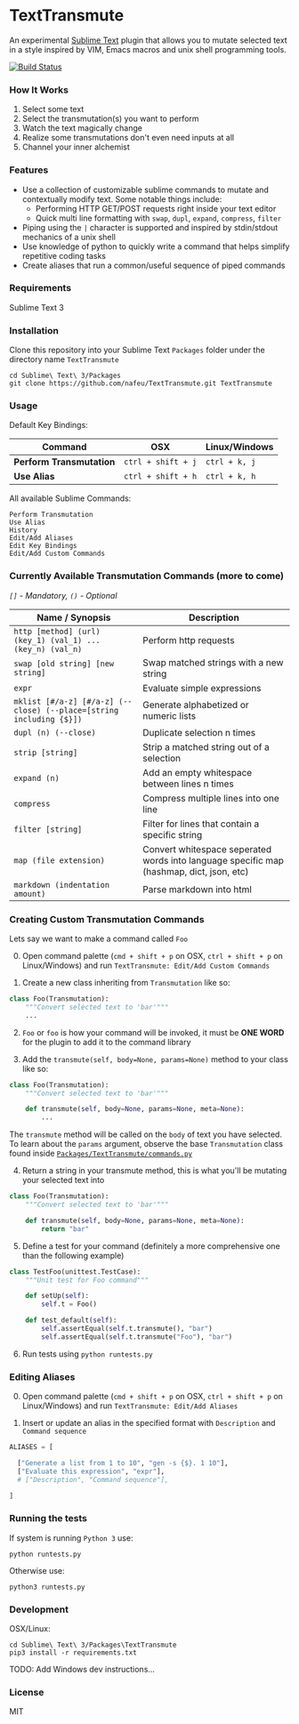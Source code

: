 # TextTransmute

An experimental [Sublime Text](https://www.sublimetext.com/) plugin that allows you to mutate selected text in a style inspired by VIM, Emacs macros and unix shell programming tools.

[![Build Status](https://travis-ci.org/nafeu/TextTransmute.svg?branch=master)](https://travis-ci.org/nafeu/TextTransmute)

### How It Works

1. Select some text
2. Select the transmutation(s) you want to perform
3. Watch the text magically change
4. Realize some transmutations don't even need inputs at all
5. Channel your inner alchemist

### Features

- Use a collection of customizable sublime commands to mutate and contextually modify text. Some notable things include:
    - Performing HTTP GET/POST requests right inside your text editor
    - Quick multi line formatting with `swap`, `dupl`, `expand`, `compress`, `filter`
- Piping using the `|` character is supported and inspired by stdin/stdout mechanics of a unix shell
- Use knowledge of python to quickly write a command that helps simplify repetitive coding tasks
- Create aliases that run a common/useful sequence of piped commands

### Requirements

Sublime Text 3

### Installation

Clone this repository into your Sublime Text `Packages` folder under the directory name `TextTransmute`

```
cd Sublime\ Text\ 3/Packages
git clone https://github.com/nafeu/TextTransmute.git TextTransmute
```

### Usage

Default Key Bindings:

| Command                   | OSX                | Linux/Windows |
|---------------------------|--------------------|---------------|
| **Perform Transmutation** | `ctrl + shift + j` | `ctrl + k, j` |
| **Use Alias**             | `ctrl + shift + h` | `ctrl + k, h` |

All available Sublime Commands:

```
Perform Transmutation
Use Alias
History
Edit/Add Aliases
Edit Key Bindings
Edit/Add Custom Commands
```

### Currently Available Transmutation Commands (more to come)

_`[]` - Mandatory, `()` - Optional_

| Name / Synopsis | Description |
| --------------- | ----------- |
| `http [method] (url) (key_1) (val_1) ... (key_n) (val_n)` | Perform http requests |
| `swap [old string] [new string]`  | Swap matched strings with a new string |
| `expr` | Evaluate simple expressions |
| `mklist [#/a-z] [#/a-z] (--close) (--place=[string including {$}])` | Generate alphabetized or numeric lists |
| `dupl (n) (--close)` | Duplicate selection n times |
| `strip [string]` | Strip a matched string out of a selection |
| `expand (n)` | Add an empty whitespace between lines n times |
| `compress` | Compress multiple lines into one line |
| `filter [string]` | Filter for lines that contain a specific string |
| `map (file extension)` | Convert whitespace seperated words into language specific map (hashmap, dict, json, etc) |
| `markdown (indentation amount)` | Parse markdown into html |

### Creating Custom Transmutation Commands

Lets say we want to make a command called `Foo`

0. Open command palette (`cmd + shift + p` on OSX, `ctrl + shift + p` on Linux/Windows) and run `TextTransmute: Edit/Add Custom Commands`

1. Create a new class inheriting from `Transmutation` like so:

```python
class Foo(Transmutation):
    """Convert selected text to 'bar'"""
    ...
```

2. `Foo` or `foo` is how your command will be invoked, it must
    be **ONE WORD** for the plugin to add it to the command library

3. Add the `transmute(self, body=None, params=None)` method to your class like so:

```python
class Foo(Transmutation):
    """Convert selected text to 'bar'"""

    def transmute(self, body=None, params=None, meta=None):
        ...
```

The `transmute` method will be called on the `body` of text
you have selected. To learn about the `params` argument,
observe the base `Transmutation` class found inside
[`Packages/TextTransmute/commands.py`](https://github.com/nafeu/TextTransmute/blob/master/commands.py)

4. Return a string in your transmute method, this is what you'll be
   mutating your selected text into

```python
class Foo(Transmutation):
    """Convert selected text to 'bar'"""

    def transmute(self, body=None, params=None, meta=None):
        return "bar"
```

5. Define a test for your command (definitely a more comprehensive one than the following example)

```python
class TestFoo(unittest.TestCase):
    """Unit test for Foo command"""

    def setUp(self):
        self.t = Foo()

    def test_default(self):
        self.assertEqual(self.t.transmute(), "bar")
        self.assertEqual(self.t.transmute("Foo"), "bar")
```

6. Run tests using `python runtests.py`

### Editing Aliases

0. Open command palette (`cmd + shift + p` on OSX, `ctrl + shift + p` on Linux/Windows) and run `TextTransmute: Edit/Add Aliases`

1. Insert or update an alias in the specified format with `Description` and `Command sequence`

```python
ALIASES = [

  ["Generate a list from 1 to 10", "gen -s {$}. 1 10"],
  ["Evaluate this expression", "expr"],
  # ["Description", "Command sequence"],

]
```

### Running the tests

If system is running `Python 3` use:

```python runtests.py```

Otherwise use:

```python3 runtests.py```

### Development

OSX/Linux:

```
cd Sublime\ Text\ 3/Packages\TextTransmute
pip3 install -r requirements.txt
```

TODO: Add Windows dev instructions...

### License

MIT
